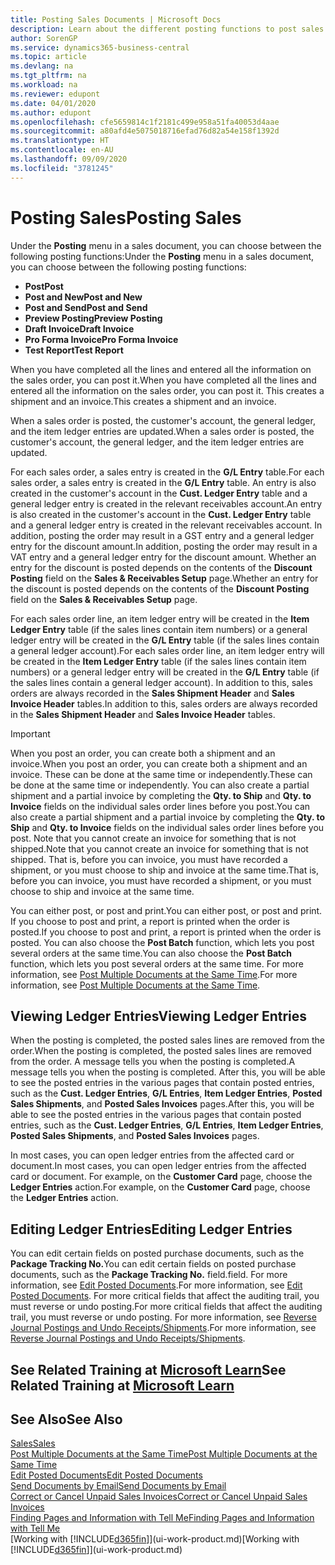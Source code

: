 ```yaml
---
title: Posting Sales Documents | Microsoft Docs
description: Learn about the different posting functions to post sales documents, and how you can update posted documents.
author: SorenGP
ms.service: dynamics365-business-central
ms.topic: article
ms.devlang: na
ms.tgt_pltfrm: na
ms.workload: na
ms.reviewer: edupont
ms.date: 04/01/2020
ms.author: edupont
ms.openlocfilehash: cfe5659814c1f2181c499e958a51fa40053d4aae
ms.sourcegitcommit: a80afd4e5075018716efad76d82a54e158f1392d
ms.translationtype: HT
ms.contentlocale: en-AU
ms.lasthandoff: 09/09/2020
ms.locfileid: "3781245"
---
```

# <a name="posting-sales"></a><span data-ttu-id="91918-103">Posting Sales</span><span class="sxs-lookup"><span data-stu-id="91918-103">Posting Sales</span></span>
<span data-ttu-id="91918-104">Under the **Posting** menu in a sales document, you can choose between the following posting functions:</span><span class="sxs-lookup"><span data-stu-id="91918-104">Under the **Posting** menu in a sales document, you can choose between the following posting functions:</span></span>

* <span data-ttu-id="91918-105">**Post**</span><span class="sxs-lookup"><span data-stu-id="91918-105">**Post**</span></span>
* <span data-ttu-id="91918-106">**Post and New**</span><span class="sxs-lookup"><span data-stu-id="91918-106">**Post and New**</span></span>
* <span data-ttu-id="91918-107">**Post and Send**</span><span class="sxs-lookup"><span data-stu-id="91918-107">**Post and Send**</span></span>
* <span data-ttu-id="91918-108">**Preview Posting**</span><span class="sxs-lookup"><span data-stu-id="91918-108">**Preview Posting**</span></span>
* <span data-ttu-id="91918-109">**Draft Invoice**</span><span class="sxs-lookup"><span data-stu-id="91918-109">**Draft Invoice**</span></span>
* <span data-ttu-id="91918-110">**Pro Forma Invoice**</span><span class="sxs-lookup"><span data-stu-id="91918-110">**Pro Forma Invoice**</span></span>
* <span data-ttu-id="91918-111">**Test Report**</span><span class="sxs-lookup"><span data-stu-id="91918-111">**Test Report**</span></span>

<span data-ttu-id="91918-112">When you have completed all the lines and entered all the information on the sales order, you can post it.</span><span class="sxs-lookup"><span data-stu-id="91918-112">When you have completed all the lines and entered all the information on the sales order, you can post it.</span></span> <span data-ttu-id="91918-113">This creates a shipment and an invoice.</span><span class="sxs-lookup"><span data-stu-id="91918-113">This creates a shipment and an invoice.</span></span>

<span data-ttu-id="91918-114">When a sales order is posted, the customer's account, the general ledger, and the item ledger entries are updated.</span><span class="sxs-lookup"><span data-stu-id="91918-114">When a sales order is posted, the customer's account, the general ledger, and the item ledger entries are updated.</span></span>

<span data-ttu-id="91918-115">For each sales order, a sales entry is created in the **G/L Entry** table.</span><span class="sxs-lookup"><span data-stu-id="91918-115">For each sales order, a sales entry is created in the **G/L Entry** table.</span></span> <span data-ttu-id="91918-116">An entry is also created in the customer's account in the **Cust. Ledger Entry** table and a general ledger entry is created in the relevant receivables account.</span><span class="sxs-lookup"><span data-stu-id="91918-116">An entry is also created in the customer's account in the **Cust. Ledger Entry** table and a general ledger entry is created in the relevant receivables account.</span></span> <span data-ttu-id="91918-117">In addition, posting the order may result in a GST entry and a general ledger entry for the discount amount.</span><span class="sxs-lookup"><span data-stu-id="91918-117">In addition, posting the order may result in a VAT entry and a general ledger entry for the discount amount.</span></span> <span data-ttu-id="91918-118">Whether an entry for the discount is posted depends on the contents of the **Discount Posting** field on the **Sales & Receivables Setup** page.</span><span class="sxs-lookup"><span data-stu-id="91918-118">Whether an entry for the discount is posted depends on the contents of the **Discount Posting** field on the **Sales & Receivables Setup** page.</span></span>

<span data-ttu-id="91918-119">For each sales order line, an item ledger entry will be created in the **Item Ledger Entry** table (if the sales lines contain item numbers) or a general ledger entry will be created in the **G/L Entry** table (if the sales lines contain a general ledger account).</span><span class="sxs-lookup"><span data-stu-id="91918-119">For each sales order line, an item ledger entry will be created in the **Item Ledger Entry** table (if the sales lines contain item numbers) or a general ledger entry will be created in the **G/L Entry** table (if the sales lines contain a general ledger account).</span></span> <span data-ttu-id="91918-120">In addition to this, sales orders are always recorded in the **Sales Shipment Header** and **Sales Invoice Header** tables.</span><span class="sxs-lookup"><span data-stu-id="91918-120">In addition to this, sales orders are always recorded in the **Sales Shipment Header** and **Sales Invoice Header** tables.</span></span>

> [!IMPORTANT]  
>   <span data-ttu-id="91918-121">When you post an order, you can create both a shipment and an invoice.</span><span class="sxs-lookup"><span data-stu-id="91918-121">When you post an order, you can create both a shipment and an invoice.</span></span> <span data-ttu-id="91918-122">These can be done at the same time or independently.</span><span class="sxs-lookup"><span data-stu-id="91918-122">These can be done at the same time or independently.</span></span> <span data-ttu-id="91918-123">You can also create a partial shipment and a partial invoice by completing the **Qty. to Ship** and **Qty. to Invoice** fields on the individual sales order lines before you post.</span><span class="sxs-lookup"><span data-stu-id="91918-123">You can also create a partial shipment and a partial invoice by completing the **Qty. to Ship** and **Qty. to Invoice** fields on the individual sales order lines before you post.</span></span> <span data-ttu-id="91918-124">Note that you cannot create an invoice for something that is not shipped.</span><span class="sxs-lookup"><span data-stu-id="91918-124">Note that you cannot create an invoice for something that is not shipped.</span></span> <span data-ttu-id="91918-125">That is, before you can invoice, you must have recorded a shipment, or you must choose to ship and invoice at the same time.</span><span class="sxs-lookup"><span data-stu-id="91918-125">That is, before you can invoice, you must have recorded a shipment, or you must choose to ship and invoice at the same time.</span></span>

<span data-ttu-id="91918-126">You can either post, or post and print.</span><span class="sxs-lookup"><span data-stu-id="91918-126">You can either post, or post and print.</span></span> <span data-ttu-id="91918-127">If you choose to post and print, a report is printed when the order is posted.</span><span class="sxs-lookup"><span data-stu-id="91918-127">If you choose to post and print, a report is printed when the order is posted.</span></span> <span data-ttu-id="91918-128">You can also choose the **Post Batch** function, which lets you post several orders at the same time.</span><span class="sxs-lookup"><span data-stu-id="91918-128">You can also choose the **Post Batch** function, which lets you post several orders at the same time.</span></span> <span data-ttu-id="91918-129">For more information, see [Post Multiple Documents at the Same Time](ui-batch-posting.md).</span><span class="sxs-lookup"><span data-stu-id="91918-129">For more information, see [Post Multiple Documents at the Same Time](ui-batch-posting.md).</span></span>

## <a name="viewing-ledger-entries"></a><span data-ttu-id="91918-130">Viewing Ledger Entries</span><span class="sxs-lookup"><span data-stu-id="91918-130">Viewing Ledger Entries</span></span>
<span data-ttu-id="91918-131">When the posting is completed, the posted sales lines are removed from the order.</span><span class="sxs-lookup"><span data-stu-id="91918-131">When the posting is completed, the posted sales lines are removed from the order.</span></span> <span data-ttu-id="91918-132">A message tells you when the posting is completed.</span><span class="sxs-lookup"><span data-stu-id="91918-132">A message tells you when the posting is completed.</span></span> <span data-ttu-id="91918-133">After this, you will be able to see the posted entries in the various pages that contain posted entries, such as the **Cust. Ledger Entries**, **G/L Entries**, **Item Ledger Entries**, **Posted Sales Shipments**, and **Posted Sales Invoices** pages.</span><span class="sxs-lookup"><span data-stu-id="91918-133">After this, you will be able to see the posted entries in the various pages that contain posted entries, such as the **Cust. Ledger Entries**, **G/L Entries**, **Item Ledger Entries**, **Posted Sales Shipments**, and **Posted Sales Invoices** pages.</span></span>  

<span data-ttu-id="91918-134">In most cases, you can open ledger entries from the affected card or document.</span><span class="sxs-lookup"><span data-stu-id="91918-134">In most cases, you can open ledger entries from the affected card or document.</span></span> <span data-ttu-id="91918-135">For example, on the **Customer Card** page, choose the **Ledger Entries** action.</span><span class="sxs-lookup"><span data-stu-id="91918-135">For example, on the **Customer Card** page, choose the **Ledger Entries** action.</span></span>

## <a name="editing-ledger-entries"></a><span data-ttu-id="91918-136">Editing Ledger Entries</span><span class="sxs-lookup"><span data-stu-id="91918-136">Editing Ledger Entries</span></span>
<span data-ttu-id="91918-137">You can edit certain fields on posted purchase documents, such as the **Package Tracking No.**</span><span class="sxs-lookup"><span data-stu-id="91918-137">You can edit certain fields on posted purchase documents, such as the **Package Tracking No.**</span></span> <span data-ttu-id="91918-138">field.</span><span class="sxs-lookup"><span data-stu-id="91918-138">field.</span></span> <span data-ttu-id="91918-139">For more information, see [Edit Posted Documents](across-edit-posted-document.md).</span><span class="sxs-lookup"><span data-stu-id="91918-139">For more information, see [Edit Posted Documents](across-edit-posted-document.md).</span></span> <span data-ttu-id="91918-140">For more critical fields that affect the auditing trail, you must reverse or undo posting.</span><span class="sxs-lookup"><span data-stu-id="91918-140">For more critical fields that affect the auditing trail, you must reverse or undo posting.</span></span> <span data-ttu-id="91918-141">For more information, see [Reverse Journal Postings and Undo Receipts/Shipments](finance-how-reverse-journal-posting.md).</span><span class="sxs-lookup"><span data-stu-id="91918-141">For more information, see [Reverse Journal Postings and Undo Receipts/Shipments](finance-how-reverse-journal-posting.md).</span></span>

## <a name="see-related-training-at-microsoft-learn"></a><span data-ttu-id="91918-142">See Related Training at [Microsoft Learn](/learn/modules/ship-invoice-items-dynamics-365-business-central/index)</span><span class="sxs-lookup"><span data-stu-id="91918-142">See Related Training at [Microsoft Learn](/learn/modules/ship-invoice-items-dynamics-365-business-central/index)</span></span>

## <a name="see-also"></a><span data-ttu-id="91918-143">See Also</span><span class="sxs-lookup"><span data-stu-id="91918-143">See Also</span></span>
[<span data-ttu-id="91918-144">Sales</span><span class="sxs-lookup"><span data-stu-id="91918-144">Sales</span></span>](sales-manage-sales.md)  
[<span data-ttu-id="91918-145">Post Multiple Documents at the Same Time</span><span class="sxs-lookup"><span data-stu-id="91918-145">Post Multiple Documents at the Same Time</span></span>](ui-batch-posting.md)  
[<span data-ttu-id="91918-146">Edit Posted Documents</span><span class="sxs-lookup"><span data-stu-id="91918-146">Edit Posted Documents</span></span>](across-edit-posted-document.md)  
[<span data-ttu-id="91918-147">Send Documents by Email</span><span class="sxs-lookup"><span data-stu-id="91918-147">Send Documents by Email</span></span>](ui-how-send-documents-email.md)  
[<span data-ttu-id="91918-148">Correct or Cancel Unpaid Sales Invoices</span><span class="sxs-lookup"><span data-stu-id="91918-148">Correct or Cancel Unpaid Sales Invoices</span></span>](sales-how-correct-cancel-sales-invoice.md)  
[<span data-ttu-id="91918-149">Finding Pages and Information with Tell Me</span><span class="sxs-lookup"><span data-stu-id="91918-149">Finding Pages and Information with Tell Me</span></span>](ui-search.md)  
<span data-ttu-id="91918-150">[Working with [!INCLUDE[d365fin](includes/d365fin_md.md)]](ui-work-product.md)</span><span class="sxs-lookup"><span data-stu-id="91918-150">[Working with [!INCLUDE[d365fin](includes/d365fin_md.md)]](ui-work-product.md)</span></span>
